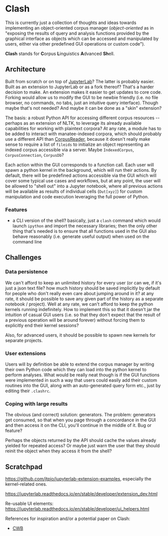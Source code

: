 # Clash

This is currently just a collection of thoughts and ideas towards implementing
an object-oriented corpus manager (*object-oriented* as in "exposing the results
of query and analysis functions provided by the graphical interface as objects
which can be accessed and manipulated by users, either via other predefined GUI
operations or custom code").

**Clash** stands for **C**orpus **L**inguistics **A**dvanced **Sh**ell.

## Architecture

Built from scratch or on top of [JupyterLab][lab]? The latter is probably
easier. Built as an extension to JupyterLab or as a fork thereof? That's a
harder decision to make. An extension makes it easier to get updates to core
code. Forking would allow us to modify the GUI to be newbie friendly (i.e. no
file browser, no commands, no tabs, just an intuitive query interface). Though
maybe that's not needed? And maybe it can be done as a "skin" extension?

The basis: a robust Python API for accessing different corpus resources --
perhaps as an extension of NLTK, to leverage its already available capabilities
for working with plaintext corpora? At any rate, a module has to be added to
interact with manatee-indexed corpora, which should probably use a different API
than [CorpusReader][CorpusReader], because it doesn't really make sense to
require a list of `fileids` to initialize an object representing an indexed
corpus accessible via a server. Maybe `IndexedCorpus`, `CorpusConnection`,
`CorpusDb`?

Each action within the GUI corresponds to a function call. Each user will spawn
a python kernel in the background, which will run their actions. By default,
there will be predefined actions accessible via the GUI which will cover some
typical use cases and workflows, but at any point, the user will be allowed to
"shell out" into a Jupyter notebook, where all previous actions will be
available as results of individual cells (`Out[xyz]`) for custom manipulation
and code execution leveraging the full power of Python.

### Features

- a CLI version of the shell? basically, just a `clash` command which would
  launch `ipython` and import the necessary libraries; then the only other thing
  that's needed is to ensure that all functions used in the GUI also behave
  reasonably (i.e. generate useful output) when used on the command line

## Challenges

### Data persistence

We can't afford to keep an unlimited history for every user (or can we, if it's
just a json text file? how much history should be saved implicitly by default
for people who don't really even care about jumping around in it? at any rate,
it should be possible to save any given part of the history as a separate
notebook / project). Well at any rate, we can't afford to keep the python
kernels running indefinitely. How to implement this so that it doesn't jar the
intuition of casual GUI users (i.e. so that they don't expect that the result of
a previous operation will be around forever) without forcing them to explicitly
end their kernel sessions?

Also, for advanced users, it should be possible to spawn new kernels for
separate projects.

### User extensions

Users will by definition be able to extend the corpus manager by writing their
own Python code which they can load into the python kernel to perform analyses.
What would be really neat though is if the GUI functions were implemented in
such a way that users could easily add their custom routines into the GUI, along
with an auto-generated query form etc., just by editing their `.clashrc`.

### Coping with large results

The obvious (and correct) solution: generators. The problem: generators get
consumed, so that when you page through a concordance in the GUI and then access
it on the CLI, you'll continue in the middle of it. Bug or feature?

Perhaps the objects returned by the API should cache the values already yielded
for repeated access? Or maybe just warn the user that they should reinit the
object when they access it from the shell?

## Scratchpad

<https://github.com/jtpio/jupyterlab-extension-examples>, especially the
kernel-related ones.

<https://jupyterlab.readthedocs.io/en/stable/developer/extension_dev.html>

Re-usable UI elements:
<https://jupyterlab.readthedocs.io/en/stable/developer/ui_helpers.html>

References for inspiration and/or a potential paper on Clash:

- [CWB](https://www.birmingham.ac.uk/documents/college-artslaw/corpus/conference-archives/2011/Paper-153.pdf)

[lab]: https://github.com/jupyterlab/jupyterlab
[CorpusReader]: https://github.com/nltk/nltk/blob/develop/nltk/corpus/reader/api.py
